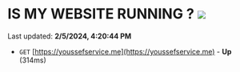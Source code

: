 # IS MY WEBSITE RUNNING ? [![](https://img.shields.io/static/v1?label=Sponsor&message=%E2%9D%A4&logo=GitHub&color=%23fe8e86)](https://github.com/sponsors/<username>)

Last updated: **2/5/2024, 4:20:44 PM**

- `GET` [https://youssefservice.me](https://youssefservice.me) - **Up** (314ms)

